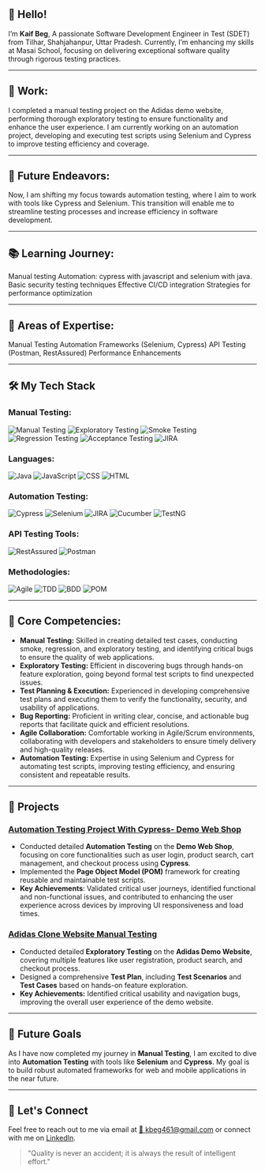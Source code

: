## 👋 Hello!
I’m **Kaif Beg**, A passionate Software Development Engineer in Test (SDET) from Tilhar, Shahjahanpur, Uttar Pradesh. Currently, I’m enhancing my skills at Masai School, focusing on delivering exceptional software quality through rigorous testing practices.

---

## 🔧 Work:
I completed a manual testing project on the Adidas demo website, performing thorough exploratory testing to ensure functionality and enhance the user experience. I am currently working on an automation project, developing and executing test scripts using Selenium and Cypress to improve testing efficiency and coverage.

---

## 🚀 Future Endeavors:
Now, I am shifting my focus towards automation testing, where I aim to work with tools like Cypress and Selenium. This transition will enable me to streamline testing processes and increase efficiency in software development.

---

## 📚 Learning Journey:
Manual testing
Automation: cypress with javascript and selenium with java.
Basic security testing techniques
Effective CI/CD integration
Strategies for performance optimization

---

## 💬 Areas of Expertise:
Manual Testing
Automation Frameworks (Selenium, Cypress)
API Testing (Postman, RestAssured)
Performance Enhancements


---



## 🛠️ My Tech Stack

### Manual Testing:
![Manual Testing](https://img.shields.io/badge/Manual_Testing-FFA500?style=flat)
![Exploratory Testing](https://img.shields.io/badge/Exploratory_Testing-8E44AD?style=flat)
![Smoke Testing](https://img.shields.io/badge/Smoke_Testing-FF9900?style=flat)
![Regression Testing](https://img.shields.io/badge/Regression_Testing-3E8E41?style=flat)
![Acceptance Testing](https://img.shields.io/badge/Acceptance_Testing-2ECC71?style=flat)
![JIRA](https://img.shields.io/badge/JIRA-0052CC?style=flat&logo=jira&logoColor=white)


### Languages:
![Java](https://img.shields.io/badge/Java-007396?style=flat&logo=java&logoColor=white) 
![JavaScript](https://img.shields.io/badge/JavaScript-FFE600?style=flat&logo=javascript&logoColor=black)
![CSS](https://img.shields.io/badge/CSS-1572B6?style=flat&logo=css3&logoColor=white)
![HTML](https://img.shields.io/badge/HTML-E34F26?style=flat&logo=html5&logoColor=white)


### Automation Testing:
![Cypress](https://img.shields.io/badge/Cypress-061A35?style=flat&logo=cypress&logoColor=white)
![Selenium](https://img.shields.io/badge/Selenium-FFF200?style=flat&logo=selenium&logoColor=black)
![JIRA](https://img.shields.io/badge/JIRA-0052CC?style=flat&logo=jira&logoColor=white)
![Cucumber](https://img.shields.io/badge/Cucumber-6DB33F?style=flat&logo=cucumber&logoColor=white)
![TestNG](https://img.shields.io/badge/TestNG-DC3C24?style=flat&logo=testng&logoColor=white)


### API Testing Tools:
![RestAssured](https://img.shields.io/badge/RestAssured-2C6B1F?style=flat&logo=rest-assured&logoColor=white)
![Postman](https://img.shields.io/badge/Postman-FF6C37?style=flat&logo=postman&logoColor=white)


### Methodologies:
![Agile](https://img.shields.io/badge/Agile-3EAA5C?style=flat)
![TDD](https://img.shields.io/badge/TDD-FFB300?style=flat)
![BDD](https://img.shields.io/badge/BDD-5C6BC0?style=flat)
![POM](https://img.shields.io/badge/POM-FF6347?style=flat)



---



## 🌟 Core Competencies:

- **Manual Testing:** Skilled in creating detailed test cases, conducting smoke, regression, and exploratory testing, and identifying critical bugs to ensure the quality of web applications.
- **Exploratory Testing:** Efficient in discovering bugs through hands-on feature exploration, going beyond formal test scripts to find unexpected issues.
- **Test Planning & Execution:** Experienced in developing comprehensive test plans and executing them to verify the functionality, security, and usability of applications.
- **Bug Reporting:** Proficient in writing clear, concise, and actionable bug reports that facilitate quick and efficient resolutions.
- **Agile Collaboration:** Comfortable working in Agile/Scrum environments, collaborating with developers and stakeholders to ensure timely delivery and high-quality releases.
- **Automation Testing:** Expertise in using Selenium and Cypress for automating test scripts, improving testing efficiency, and ensuring consistent and repeatable results.

---



## 🚀 Projects

### **[Automation Testing Project With Cypress- Demo Web Shop](https://github.com/Kaif955/-Automation-Testing-Project-Demo-Web-Shop-Tested-with-Cypress-)**
- Conducted detailed **Automation Testing** on the **Demo Web Shop**, focusing on core functionalities such as user login, product search, cart management, and checkout process using 
**Cypress**.
- Implemented the **Page Object Model (POM)** framework for creating reusable and maintainable test scripts.
- **Key Achievements**: Validated critical user journeys, identified functional and non-functional issues, and contributed to enhancing the user experience across devices by improving UI 
  responsiveness and load times.
  

### **[Adidas Clone Website Manual Testing](https://github.com/Kaif955/Adidas-Clone-Website-Manual-Testing-)**
- Conducted detailed **Exploratory Testing** on the **Adidas Demo Website**, covering multiple features like user registration, product search, and checkout process.
- Designed a comprehensive **Test Plan**, including **Test Scenarios** and **Test Cases** based on hands-on feature exploration.
- **Key Achievements:** Identified critical usability and navigation bugs, improving the overall user experience of the demo website.

  
---



## 🔮 Future Goals

As I have now completed my journey in **Manual Testing**, I am excited to dive into **Automation Testing** with tools like **Selenium** and **Cypress**. My goal is to build robust automated frameworks for web and mobile applications in the near future.

---



## 🤝 Let's Connect

Feel free to reach out to me via email at [📧 kbeg461@gmail.com](mailto:kbeg461@gmail.com) or connect with me on [LinkedIn](https://www.linkedin.com/in/kaif-beg-49186b281).


> "Quality is never an accident; it is always the result of intelligent effort."
